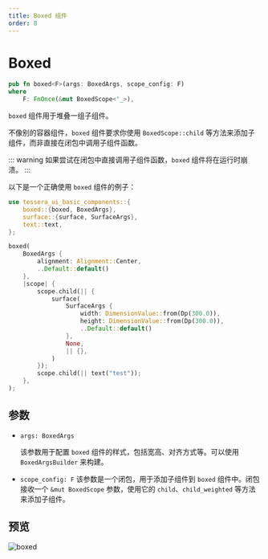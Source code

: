 ```yaml
---
title: Boxed 组件
order: 8
---
```


# Boxed

```rust
pub fn boxed<F>(args: BoxedArgs, scope_config: F)
where
    F: FnOnce(&mut BoxedScope<'_>),
```

`boxed` 组件用于堆叠一组子组件。

不像别的容器组件，`boxed` 组件要求你使用 `BoxedScope::child` 等方法来添加子组件，而非直接在闭包中调用子组件函数。

::: warning
如果尝试在闭包中直接调用子组件函数，`boxed` 组件将在运行时崩溃。
:::

以下是一个正确使用 `boxed` 组件的例子：

```rust
use tessera_ui_basic_components::{
    boxed::{boxed, BoxedArgs},
    surface::{surface, SurfaceArgs},
    text::text,
};

boxed(
    BoxedArgs {
        alignment: Alignment::Center,
        ..Default::default()
    },
    |scope| {
        scope.child(|| {
            surface(
                SurfaceArgs {
                    width: DimensionValue::from(Dp(300.0)),
                    height: DimensionValue::from(Dp(300.0)),
                    ..Default::default()
                },
                None,
                || {},
            )
        });
        scope.child(|| text("test"));
    },
);
```

## 参数

- `args: BoxedArgs`

  该参数用于配置 `boxed` 组件的样式，包括宽高、对齐方式等。可以使用 `BoxedArgsBuilder` 来构建。

- `scope_config: F`
  该参数是一个闭包，用于添加子组件到 `boxed` 组件中。闭包接收一个 `&mut BoxedScope` 参数，使用它的 `child`、`child_weighted` 等方法来添加子组件。

## 预览

![boxed](/boxed_example.png)
